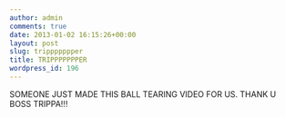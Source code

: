 ```yaml
---
author: admin
comments: true
date: 2013-01-02 16:15:26+00:00
layout: post
slug: trippppppper
title: TRIPPPPPPPER
wordpress_id: 196
---
```


SOMEONE JUST MADE THIS BALL TEARING VIDEO FOR US. THANK U BOSS TRIPPA!!!

<object width="560" height="315" classid="clsid:d27cdb6e-ae6d-11cf-96b8-444553540000" codebase="http://download.macromedia.com/pub/shockwave/cabs/flash/swflash.cab#version=6,0,40,0"><param name="allowFullScreen" value="true"><param name="allowscriptaccess" value="always"><param name="src" value="http://www.youtube.com/v/Dm5U7GYEMYs?version=3&amp;hl=en_US&amp;rel=0"><param name="allowfullscreen" value="true"><embed width="560" height="315" type="application/x-shockwave-flash" src="http://www.youtube.com/v/Dm5U7GYEMYs?version=3&amp;hl=en_US&amp;rel=0" allowfullscreen="true" allowscriptaccess="always"></object>

